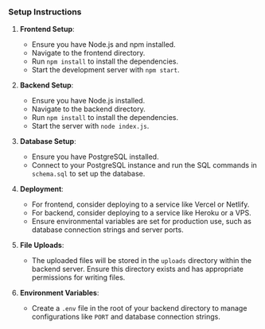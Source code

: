 ### Setup Instructions

1. **Frontend Setup**:
   - Ensure you have Node.js and npm installed.
   - Navigate to the frontend directory.
   - Run `npm install` to install the dependencies.
   - Start the development server with `npm start`.

2. **Backend Setup**:
   - Ensure you have Node.js installed.
   - Navigate to the backend directory.
   - Run `npm install` to install the dependencies.
   - Start the server with `node index.js`.

3. **Database Setup**:
   - Ensure you have PostgreSQL installed.
   - Connect to your PostgreSQL instance and run the SQL commands in `schema.sql` to set up the database.

4. **Deployment**:
   - For frontend, consider deploying to a service like Vercel or Netlify.
   - For backend, consider deploying to a service like Heroku or a VPS.
   - Ensure environmental variables are set for production use, such as database connection strings and server ports.

5. **File Uploads**:
   - The uploaded files will be stored in the `uploads` directory within the backend server. Ensure this directory exists and has appropriate permissions for writing files.

6. **Environment Variables**:
   - Create a `.env` file in the root of your backend directory to manage configurations like `PORT` and database connection strings.